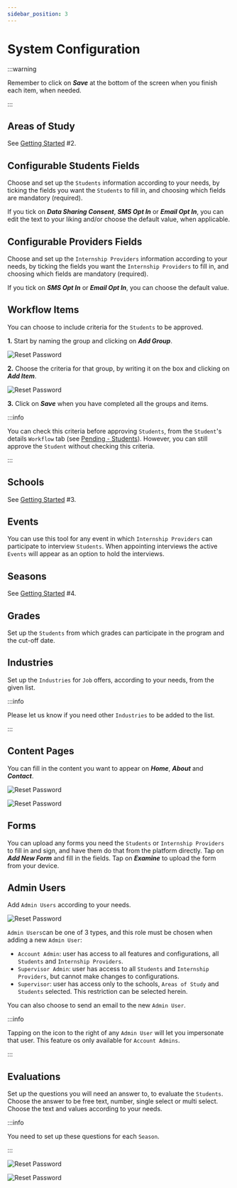 ```yaml
---
sidebar_position: 3
---
```


# System Configuration

:::warning

Remember to click on **_Save_** at the bottom of the screen when you finish each item, when needed.

:::

## Areas of Study

See [Getting Started](/school-admins/getting-started) #2.

## Configurable Students Fields

Choose and set up the `Students` information according to your needs, by ticking the fields you want the `Students` to fill in, and choosing which fields are mandatory (required).

If you tick on **_Data Sharing Consent_**, **_SMS Opt In_** or **_Email Opt In_**, you can edit the text to your liking and/or choose the default value, when applicable.

## Configurable Providers Fields

Choose and set up the `Internship Providers` information according to your needs, by ticking the fields you want the `Internship Providers` to fill in, and choosing which fields are mandatory (required).

If you tick on **_SMS Opt In_** or **_Email Opt In_**, you can choose the default value.

## Workflow Items

You can choose to include criteria for the `Students` to be approved.

**1.** Start by naming the group and clicking on **_Add Group_**.

![Reset Password](images/workflow-group%20name.png)

**2.** Choose the criteria for that group, by writing it on the box and clicking on **_Add Item_**.

![Reset Password](images/workflow-item.png)

**3.** Click on **_Save_** when you have completed all the groups and items.

:::info

You can check this criteria before approving `Students`, from the `Student`'s details `Workflow` tab (see [Pending - Students](/school-admins/managing-users#how-to-review-and-approve-student-accounts)). However, you can still approve the `Student` without checking this criteria.

:::

## Schools

See [Getting Started](/school-admins/getting-started) #3.

## Events

You can use this tool for any event in which `Internship Providers` can participate to interview `Students`. When appointing interviews the active `Events` will appear as an option to hold the interviews.

## Seasons

See [Getting Started](/school-admins/getting-started) #4.

## Grades

Set up the `Students` from which grades can participate in the program and the cut-off date.

## Industries

Set up the `Industries` for `Job` offers, according to your needs, from the given list.

:::info

Please let us know if you need other `Industries` to be added to the list.

:::

## Content Pages

You can fill in the content you want to appear on **_Home_**, **_About_** and **_Contact_**.

![Reset Password](images/content-pages.png)

![Reset Password](images/home.png)

## Forms

You can upload any forms you need the `Students` or `Internship Providers` to fill in and sign, and have them do that from the platform directly. Tap on **_Add New Form_** and fill in the fields. Tap on **_Examine_** to upload the form from your device.

## Admin Users

Add `Admin Users` according to your needs.

![Reset Password](images/admin-users.png)

`Admin Users`can be one of 3 types, and this role must be chosen when adding a new `Admin User`:

- `Account Admin`: user has access to all features and configurations, all `Students` and `Internship Providers`.
- `Supervisor Admin`: user has access to all `Students` and `Internship Providers`, but cannot make changes to configurations.
- `Supervisor`: user has access only to the schools, `Areas of Study` and `Students` selected. This restriction can be selected herein.

You can also choose to send an email to the new `Admin User`.

:::info

Tapping on the icon to the right of any `Admin User` will let you impersonate that user. This feature os only available for `Account Admins`.

:::

## Evaluations

Set up the questions you will need an answer to, to evaluate the `Students`. Choose the answer to be free text, number, single select or multi select. Choose the text and values according to your needs.

:::info

You need to set up these questions for each `Season`.

:::

![Reset Password](images/evaluations.png)

![Reset Password](images/evaluation-questions.png)
